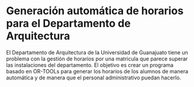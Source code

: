 # Generación automática de horarios para el Departamento de Arquitectura
El Departamento de Arquitectura de la Universidad de Guanajuato tiene un problema con la gestión de horarios por una matricula que parece superar las instalaciones del departamento. El objetivo es crear un programa basado en OR-TOOLs  para generar los horarios de los alumnos de manera automática y de manera que el personal administrativo puedan hacerlo.
